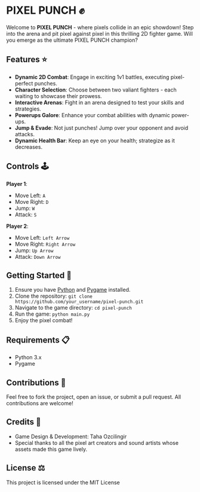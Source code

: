 # **PIXEL PUNCH** :fist:
Welcome to **PIXEL PUNCH** - where pixels collide in an epic showdown! Step into the arena and pit pixel against pixel in this thrilling 2D fighter game. Will you emerge as the ultimate PIXEL PUNCH champion?


## **Features** :star:
- **Dynamic 2D Combat**: Engage in exciting 1v1 battles, executing pixel-perfect punches.
- **Character Selection**: Choose between two valiant fighters - each waiting to showcase their prowess.
- **Interactive Arenas**: Fight in an arena designed to test your skills and strategies.
- **Powerups Galore**: Enhance your combat abilities with dynamic power-ups.
- **Jump & Evade**: Not just punches! Jump over your opponent and avoid attacks.
- **Dynamic Health Bar**: Keep an eye on your health; strategize as it decreases.

## **Controls** :joystick:
**Player 1**:
- Move Left: `A`
- Move Right: `D`
- Jump: `W`
- Attack: `S`

**Player 2**:
- Move Left: `Left Arrow`
- Move Right: `Right Arrow`
- Jump: `Up Arrow`
- Attack: `Down Arrow`

## **Getting Started** :rocket:
1. Ensure you have [Python](https://www.python.org/) and [Pygame](https://www.pygame.org/) installed.
2. Clone the repository: `git clone https://github.com/your_username/pixel-punch.git`
3. Navigate to the game directory: `cd pixel-punch`
4. Run the game: `python main.py`
5. Enjoy the pixel combat!

## **Requirements** :clipboard:
- Python 3.x
- Pygame

## **Contributions** :handshake:
Feel free to fork the project, open an issue, or submit a pull request. All contributions are welcome!

## **Credits** :scroll:
- Game Design & Development: Taha Ozcilingir
- Special thanks to all the pixel art creators and sound artists whose assets made this game lively.

## **License** :balance_scale:
This project is licensed under the MIT License
